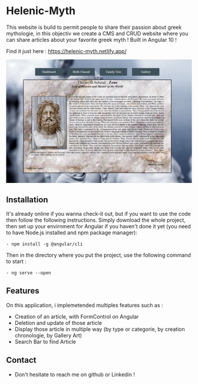 # Helenic-Myth


This website is build to permit people to share their passion about greek mythologie, in this objectiv we create a CMS and CRUD website where you can share articles about your favorite greek myth !
Built in Angular 10 !

Find it just here : https://helenic-myth.netlify.app/
<p align="center"><img src="src/assets/read-me/Detail.PNG"\></p>

## Installation
It's already online if you wanna check-it out, but if you want to use the code then follow the following instructions. 
Simply download the whole project, then set up your envirnment for Angular if you haven't done it yet (you need to have Node.js installed and npm package manager):
 ```
- npm install -g @angular/cli
 ```
Then in the directory where you put the project, use the following command to start :
 ```
- ng serve --open
 ```


## Features
On this application, i implemetended multiples features such as :
 - Creation of an article, with FormControl on Angular
 - Deletion and update of those article
 - Display those article in multiple way (by type or categorie, by creation chronologie, by Gallery Art)
 - Search Bar to find Article


## Contact
- Don't hesitate to reach me on github or Linkedin !



